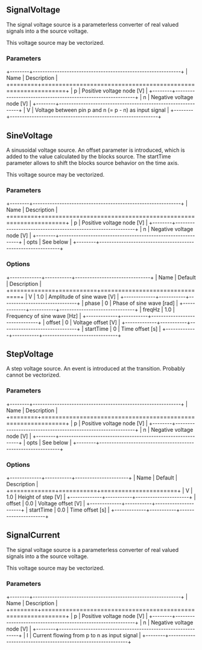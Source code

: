 ## SignalVoltage

The signal voltage source is a parameterless converter of real valued
signals into a the source voltage.

This voltage source may be vectorized.

### Parameters

+--------+-------------------------------------------------------------+
| Name   | Description                                                 |
+========+=============================================================+
| p      | Positive voltage node [V]                                   |
+--------+-------------------------------------------------------------+
| n      | Negative voltage node [V]                                   |
+--------+-------------------------------------------------------------+
| V      | Voltage between pin p and n (= p - n) as input signal       |
+--------+-------------------------------------------------------------+

## SineVoltage

A sinusoidal voltage source. An offset parameter is introduced,
which is added to the value calculated by the blocks source. The
startTime parameter allows to shift the blocks source behavior on the
time axis.

This voltage source may be vectorized.

### Parameters

+--------+-------------------------------------------------------------+
| Name   | Description                                                 |
+========+=============================================================+
| p      | Positive voltage node [V]                                   |
+--------+-------------------------------------------------------------+
| n      | Negative voltage node [V]                                   |
+--------+-------------------------------------------------------------+
| opts   | See below                                                   |
+--------+-------------------------------------------------------------+

### Options

+-------------+-----------+-------------------------------+
| Name        | Default   | Description                   |
+=============+===========+===============================+
| V           | 1.0       | Amplitude of sine wave [V]    |
+-------------+-----------+-------------------------------+
| phase       | 0         | Phase of sine wave [rad]      |
+-------------+-----------+-------------------------------+
| freqHz      | 1.0       | Frequency of sine wave [Hz]   |
+-------------+-----------+-------------------------------+
| offset      | 0         | Voltage offset [V]            |
+-------------+-----------+-------------------------------+
| startTime   | 0         | Time offset [s]               |
+-------------+-----------+-------------------------------+

## StepVoltage

A step voltage source. An event is introduced at the transition.
Probably cannot be vectorized.

### Parameters

+--------+-------------------------------------------------------------+
| Name   | Description                                                 |
+========+=============================================================+
| p      | Positive voltage node [V]                                   |
+--------+-------------------------------------------------------------+
| n      | Negative voltage node [V]                                   |
+--------+-------------------------------------------------------------+
| opts   | See below                                                   |
+--------+-------------------------------------------------------------+

### Options

+-------------+-----------+----------------------+
| Name        | Default   | Description          |
+=============+===========+======================+
| V           | 1.0       | Height of step [V]   |
+-------------+-----------+----------------------+
| offset      | 0.0       | Voltage offset [V]   |
+-------------+-----------+----------------------+
| startTime   | 0.0       | Time offset [s]      |
+-------------+-----------+----------------------+


## SignalCurrent

The signal voltage source is a parameterless converter of real valued
signals into a the source voltage.

This voltage source may be vectorized.

### Parameters

+--------+-------------------------------------------------------------+
| Name   | Description                                                 |
+========+=============================================================+
| p      | Positive voltage node [V]                                   |
+--------+-------------------------------------------------------------+
| n      | Negative voltage node [V]                                   |
+--------+-------------------------------------------------------------+
| I      | Current flowing from p to n as input signal                 |
+--------+-------------------------------------------------------------+
